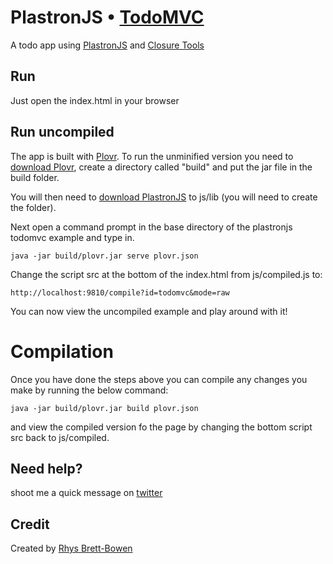 # PlastronJS • [TodoMVC](http://todomvc.com)

A todo app using [PlastronJS](https://github.com/rhysbrettbowen/PlastronJS)
and [Closure Tools](https://developers.google.com/closure/)

## Run

Just open the index.html in your browser

## Run uncompiled

The app is built with [Plovr](http://plovr.com/). To run the unminified version you need to [download Plovr](http://plovr.com/download.html), create a directory called "build" and put the jar file in the build folder.

You will then need to [download PlastronJS](https://github.com/rhysbrettbowen/PlastronJS) to js/lib (you will need to create the folder).

Next open a command prompt in the base directory of the plastronjs todomvc example and type in.

```
java -jar build/plovr.jar serve plovr.json
```

Change the script src at the bottom of the index.html from js/compiled.js to:

```
http://localhost:9810/compile?id=todomvc&mode=raw
```

You can now view the uncompiled example and play around with it!

# Compilation

Once you have done the steps above you can compile any changes you make by running the below command:

```
java -jar build/plovr.jar build plovr.json
```

and view the compiled version fo the page by changing the bottom script src back to js/compiled.

## Need help?

shoot me a quick message on [twitter](https://twitter.com/#!/RhysBB)

## Credit

Created by [Rhys Brett-Bowen](http://rhysbrettbowen.com)
